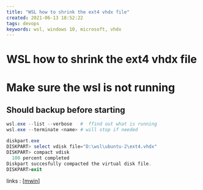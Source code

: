 ```yaml
---
title: "WSL how to shrink the ext4 vhdx file"
created: 2021-06-13 18:52:22
tags: devops
keywords: wsl, windows 10, microsoft, vhdx
---
```


# WSL how to shrink the ext4 vhdx file

# **Make sure the wsl is not running**

## Should backup before starting

```powershell
wsl.exe --list --verbose   #  ffind out what is running
wsl.exe --terminate <name> # will stop if needed
```

```powershell
diskpart.exe
DISKPART> select vdisk file="D:\wsl\ubuntu-2\ext4.vhdx"
DISKPART> compact vdisk
  100 percent completed
Diskpart succesfully compacted the virtual disk file.
DISKPART>exit
```

links
: [[mwin]]

[//begin]: # "Autogenerated link references for markdown compatibility"
[mwin]: mwin.md "Mwin"
[//end]: # "Autogenerated link references"
